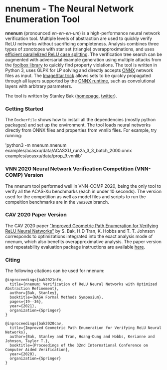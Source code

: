 # nnenum - The Neural Network Enumeration Tool
**nnenum** (pronounced *en-en-en-um*) is a high-performance neural network verification tool. Multiple levels of abstraction are used to quickly verify ReLU networks without sacrificing completeness. Analysis combines three types of zonotopes with star set (triangle) overapproximations, and uses [efficient parallelized ReLU case splitting](http://stanleybak.com/papers/bak2020cav.pdf). The verification tree search can be augmented with adversarial example generation using multiple attacks from the [foolbox library](https://github.com/bethgelab/foolbox) to quickly find property violations. The tool is written in Python 3, uses GLPK for LP solving and directly accepts [ONNX](https://github.com/onnx/onnx) network files as input. The [ImageStar trick](https://arxiv.org/abs/2004.05511) allows sets to be quickly propagated through all layers supported by the [ONNX runtime](https://github.com/microsoft/onnxruntime), such as convolutional layers with arbitrary parameters.

The tool is written by Stanley Bak ([homepage](http://stanleybak.com), [twitter](https://twitter.com/StanleyBak)).

### Getting Started
The `Dockerfile` shows how to install all the dependencies (mostly python packages) and set up the environment. The tool loads neural networks directly from ONNX files and properties from vnnlib files.
For example, try running:

'python3 -m nnenum.nnenum examples/acasxu/data/ACASXU_run2a_3_3_batch_2000.onnx examples/acasxu/data/prop_9.vnnlib'


### VNN 2020 Neural Network Verification Competition (VNN-COMP) Version
The nnenum tool performed well in VNN-COMP 2020, being the only tool to verify all the ACAS-Xu benchmarks (each in under 10 seconds). The version used for the competition as well as model files and scripts to run the compeition benchmarks are in the `vnn2020` branch.

### CAV 2020 Paper Version
The CAV 2020 paper ["Improved Geometric Path Enumeration for Verifying ReLU Neural Networks"](http://stanleybak.com/papers/bak2020cav.pdf) by S. Bak, H.D Tran, K. Hobbs and T. T. Johnson corresponds to optimizations integrated into the exact analysis mode of nnenum, which also benefits overapproximative analysis. The paper version and repeatability evaluation package instructions are available [here](http://stanleybak.com/papers/bak2020cav_repeatability.zip).

### Citing ###
The following citations can be used for nnenum:

```
@inproceedings{bak2021nfm,
  title={nnenum: Verification of ReLU Neural Networks with Optimized Abstraction Refinement},
  author={Bak, Stanley},
  booktitle={NASA Formal Methods Symposium},
  pages={19--36},
  year={2021},
  organization={Springer}
}
```

```
@inproceedings{bak2020cav,
  title={Improved Geometric Path Enumeration for Verifying ReLU Neural Networks},
  author={Bak, Stanley and Tran, Hoang-Dung and Hobbs, Kerianne and Johnson, Taylor T.},
  booktitle={Proceedings of the 32nd International Conference on Computer Aided Verification},
  year={2020},
  organization={Springer}
}
```

